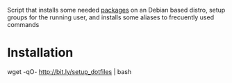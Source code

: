 Script that installs some needed [packages](https://github.com/manuelcarrizo/dotfiles/blob/master/apt/packages) on an Debian based distro, setup groups for the running user, and installs some aliases to frecuently used commands

# Installation #

wget -qO- http://bit.ly/setup_dotfiles | bash

